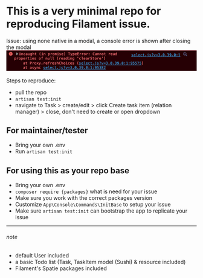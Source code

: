 # This is a very minimal repo for reproducing Filament issue.

Issue:
using none native in a modal, a console error is shown after closing the modal
![screenshot](/Screenshot.png)

Steps to reproduce:
- pull the repo
- `artisan test:init`
- navigate to Task > create/edit > click Create task item (relation manager) > close, don't need to create or open dropdown
  
  
## For maintainer/tester
- Bring your own .env
- Run `artisan test:init`

## For using this as your repo base
- Bring your own .env
- `composer require {packages}` what is need for your issue
- Make sure you work with the correct packages version
- Customize `App\Console\Commands\InitBase` to setup your issue
- Make sure `artisan test:init` can bootstrap the app to replicate your issue

---------

###### note
- default User included
- a basic Todo list (Task, TaskItem model (Sushi) & resource included)
- Filament's Spatie packages included
